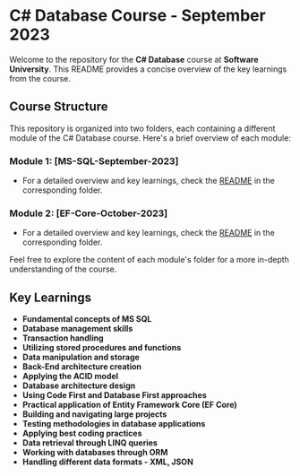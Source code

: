 # C# Database Course - September 2023

Welcome to the repository for the **C# Database** course at **Software University**. This README provides a concise overview of the key learnings from the course.

## Course Structure

This repository is organized into two folders, each containing a different module of the C# Database course. Here's a brief overview of each module:

### Module 1: [MS-SQL-September-2023]

- For a detailed overview and key learnings, check the [README](https://github.com/dimitrov8/SoftUni/blob/main/CSharp-DB/MS-SQL-September-2023/README.md) in the corresponding folder.

### Module 2: [EF-Core-October-2023]

- For a detailed overview and key learnings, check the [README](https://github.com/dimitrov8/SoftUni/blob/main/CSharp-DB/EF-Core-October-2023/README.md) in the corresponding folder.

Feel free to explore the content of each module's folder for a more in-depth understanding of the course.

## Key Learnings

- **Fundamental concepts of MS SQL**
- **Database management skills**
- **Transaction handling**
- **Utilizing stored procedures and functions**
- **Data manipulation and storage**
- **Back-End architecture creation**
- **Applying the ACID model**
- **Database architecture design**
- **Using Code First and Database First approaches**
- **Practical application of Entity Framework Core (EF Core)**
- **Building and navigating large projects**
- **Testing methodologies in database applications**
- **Applying best coding practices**
- **Data retrieval through LINQ queries**
- **Working with databases through ORM**
- **Handling different data formats - XML, JSON**
